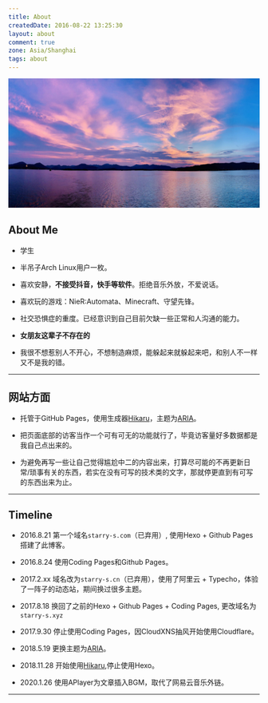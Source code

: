 ```yaml
---
title: About
createdDate: 2016-08-22 13:25:30
layout: about
comment: true
zone: Asia/Shanghai
tags: about
---
```


![](images/westlake.jpg)

<!--aplayer
{
    "name": "夏恋",
    "artist": "Otokaze",
    "theme": "#F6890E",
    "url": "https://music.starry-s.xyz/music/Otokaze - 夏恋.m4a",
    "cover": "https://music.starry-s.xyz/music/cover/4450823069239492.jpg"
}
-->

## About Me

* 学生

* 半吊子Arch Linux用户一枚。

* 喜欢安静，**不接受抖音，快手等软件**。拒绝音乐外放，不爱说话。

* 喜欢玩的游戏：NieR:Automata、Minecraft、守望先锋。

* 社交恐惧症的重度。已经意识到自己目前欠缺一些正常和人沟通的能力。

* **女朋友这辈子不存在的**

* 我很不想惹别人不开心，不想制造麻烦，能躲起来就躲起来吧，和别人不一样又不是我的错。

----

## 网站方面

* 托管于GitHub Pages，使用生成器[Hikaru](https://github.com/AlynxZhou/hikaru/)，主题为[ARIA](https://github.com/AlynxZhou/hikaru-theme-aria)。

* 把页面底部的访客当作一个可有可无的功能就行了，毕竟访客量好多数据都是我自己点出来的。

* 为避免再写一些让自己觉得尴尬中二的内容出来，打算尽可能的不再更新日常/琐事有关的东西，若实在没有可写的技术类的文字，那就停更直到有可写的东西出来为止。

----

## Timeline

* 2016.8.21  第一个域名`starry-s.com`（已弃用）, 使用Hexo + Github Pages搭建了此博客。

* 2016.8.24  使用Coding Pages和Github Pages。

* 2017.2.xx 域名改为`starry-s.cn`（已弃用），使用了阿里云 + Typecho，体验了一阵子的动态站，期间换过很多主题。

* 2017.8.18  换回了之前的Hexo + Github Pages + Coding Pages, 更改域名为`starry-s.xyz`

* 2017.9.30  停止使用Coding Pages，因CloudXNS抽风开始使用Cloudflare。

* 2018.5.19  更换主题为[ARIA](https://github.com/AlynxZhou/hexo-theme-aria)。

* 2018.11.28 开始使用[Hikaru](https://github.com/AlynxZhou/hikaru/),停止使用Hexo。

* 2020.1.26 使用APlayer为文章插入BGM，取代了网易云音乐外链。

----
